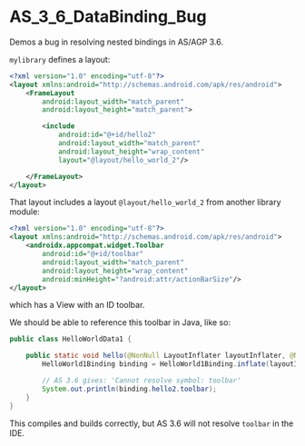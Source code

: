 # AS_3_6_DataBinding_Bug

Demos a bug in resolving nested bindings in AS/AGP 3.6.

`mylibrary` defines a layout:

```xml
<?xml version="1.0" encoding="utf-8"?>
<layout xmlns:android="http://schemas.android.com/apk/res/android">
    <FrameLayout
        android:layout_width="match_parent"
        android:layout_height="match_parent">

        <include
            android:id="@+id/hello2"
            android:layout_width="match_parent"
            android:layout_height="wrap_content"
            layout="@layout/hello_world_2"/>

    </FrameLayout>
</layout>
```
That layout includes a layout `@layout/hello_world_2` from another library module:
```xml
<?xml version="1.0" encoding="utf-8"?>
<layout xmlns:android="http://schemas.android.com/apk/res/android">
    <androidx.appcompat.widget.Toolbar
        android:id="@+id/toolbar"
        android:layout_width="match_parent"
        android:layout_height="wrap_content"
        android:minHeight="?android:attr/actionBarSize"/>
</layout>
```
which has a View with an ID toolbar.

We should be able to reference this toolbar in Java, like so:
```java
public class HelloWorldData1 {

    public static void hello(@NonNull LayoutInflater layoutInflater, @NonNull ViewGroup container) {
        HelloWorld1Binding binding = HelloWorld1Binding.inflate(layoutInflater, container, false);

        // AS 3.6 gives: 'Cannot resolve symbol: toolbar'
        System.out.println(binding.hello2.toolbar);
    }
}

```
This compiles and builds correctly, but AS 3.6 will not resolve `toolbar` in the IDE.

 

